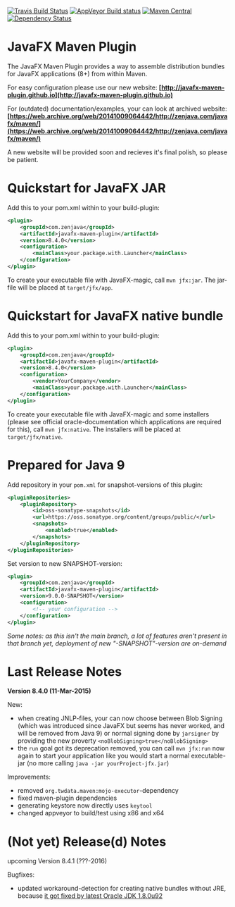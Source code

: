[![Travis Build Status](https://travis-ci.org/javafx-maven-plugin/javafx-maven-plugin.svg?branch=master)](https://travis-ci.org/javafx-maven-plugin/javafx-maven-plugin)
[![AppVeyor Build status](https://ci.appveyor.com/api/projects/status/64700ul3m9y88agi/branch/master?svg=true)](https://ci.appveyor.com/project/FibreFoX/javafx-maven-plugin/branch/master)
[![Maven Central](https://img.shields.io/maven-central/v/com.zenjava/javafx-maven-plugin.svg)](https://maven-badges.herokuapp.com/maven-central/com.zenjava/javafx-maven-plugin)
[![Dependency Status](https://www.versioneye.com/java/com.zenjava:javafx-maven-plugin/8.4.0/badge.svg)](https://www.versioneye.com/java/com.zenjava:javafx-maven-plugin/8.4.0)


JavaFX Maven Plugin
===================

The JavaFX Maven Plugin provides a way to assemble distribution bundles for JavaFX applications (8+) from within Maven.
 
For easy configuration please use our new website:
**[http://javafx-maven-plugin.github.io](http://javafx-maven-plugin.github.io)**

For (outdated) documentation/examples, your can look at archived website:
**[https://web.archive.org/web/20141009064442/http://zenjava.com/javafx/maven/](https://web.archive.org/web/20141009064442/http://zenjava.com/javafx/maven/)**

A new website will be provided soon and recieves it's final polish, so please be patient.


Quickstart for JavaFX JAR
=========================

Add this to your pom.xml within to your build-plugin:

```xml
<plugin>
    <groupId>com.zenjava</groupId>
    <artifactId>javafx-maven-plugin</artifactId>
    <version>8.4.0</version>
    <configuration>
        <mainClass>your.package.with.Launcher</mainClass>
    </configuration>
</plugin>
```

To create your executable file with JavaFX-magic, call `mvn jfx:jar`. The jar-file will be placed at `target/jfx/app`.


Quickstart for JavaFX native bundle
===================================

Add this to your pom.xml within to your build-plugin:

```xml
<plugin>
    <groupId>com.zenjava</groupId>
    <artifactId>javafx-maven-plugin</artifactId>
    <version>8.4.0</version>
    <configuration>
        <vendor>YourCompany</vendor>
        <mainClass>your.package.with.Launcher</mainClass>
    </configuration>
</plugin>
```

To create your executable file with JavaFX-magic and some installers (please see official oracle-documentation which applications are required for this), call `mvn jfx:native`. The installers will be placed at `target/jfx/native`.



Prepared for Java 9
===================

Add repository in your `pom.xml` for snapshot-versions of this plugin:

```xml
<pluginRepositories>
    <pluginRepository>
        <id>oss-sonatype-snapshots</id>
        <url>https://oss.sonatype.org/content/groups/public/</url>
        <snapshots>
            <enabled>true</enabled>
        </snapshots>
    </pluginRepository>
</pluginRepositories>
```

Set version to new SNAPSHOT-version:

```xml
<plugin>
    <groupId>com.zenjava</groupId>
    <artifactId>javafx-maven-plugin</artifactId>
    <version>9.0.0-SNAPSHOT</version>
    <configuration>
        <!-- your configuration -->
    </configuration>
</plugin>
```

*Some notes: as this isn't the main branch, a lot of features aren't present in that branch yet, deployment of new "-SNAPSHOT"-version are on-demand*


Last Release Notes
==================

**Version 8.4.0 (11-Mar-2015)**

New:
* when creating JNLP-files, your can now choose between Blob Signing (which was introduced since JavaFX but seems has never worked, and will be removed from Java 9) or normal signing done by `jarsigner` by providing the new proverty `<noBlobSigning>true</noBlobSigning>`
* the `run` goal got its deprecation removed, you can call `mvn jfx:run` now again to start your application like you would start a normal executable-jar (no more calling `java -jar yourProject-jfx.jar`)

Improvements:
* removed `org.twdata.maven:mojo-executor`-dependency
* fixed maven-plugin dependencies
* generating keystore now directly uses `keytool`
* changed appveyor to build/test using x86 and x64


(Not yet) Release(d) Notes
==========================

upcoming Version 8.4.1 (???-2016)

Bugfixes:
* updated workaround-detection for creating native bundles without JRE, because [it got fixed by latest Oracle JDK 1.8.0u92](http://www.oracle.com/technetwork/java/javase/2col/8u92-bugfixes-2949473.html)
